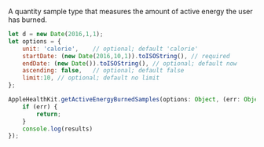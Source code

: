 A quantity sample type that measures the amount of active energy the user has burned.

```javascript
let d = new Date(2016,1,1);
let options = {
    unit: 'calorie',	// optional; default 'calorie'
    startDate: (new Date(2016,10,1)).toISOString(), // required
    endDate: (new Date()).toISOString(), // optional; default now
    ascending: false,	// optional; default false
    limit:10, // optional; default no limit
};
```

```javascript
AppleHealthKit.getActiveEnergyBurnedSamples(options: Object, (err: Object, results: Object) => {
    if (err) {
        return;
    }
    console.log(results)
});
```